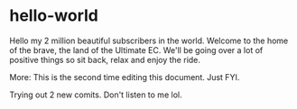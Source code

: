 # hello-world
Hello my 2 million beautiful subscribers in the world. Welcome to the home of the brave, the land of the Ultimate EC. We'll be going over a lot of positive things so sit back, relax and enjoy the ride.

More:
This is the second time editing this document. Just FYI.

Trying out 2 new comits. Don't listen to me lol.
